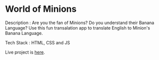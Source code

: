 # World of Minions

Description : Are you the fan of Minions? Do you understand their Banana Language? Use this fun transalation app to translate English to Minion's Banana Language.

Tech Stack : HTML, CSS and JS

Live project is [here](https://romabulani-minionlanguage.netlify.app/).
